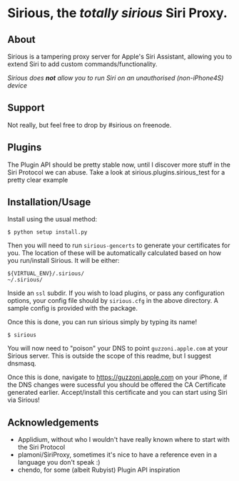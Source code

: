 # Sirious, the _totally sirious_ Siri Proxy.

## About

Sirious is a tampering proxy server for Apple's Siri Assistant, allowing you to extend Siri to add custom commands/functionality.

_Sirious does **not** allow you to run Siri on an unauthorised (non-iPhone4S) device_


## Support

Not really, but feel free to drop by #sirious on freenode.


## Plugins

The Plugin API should be pretty stable now, until I discover more stuff in the Siri Protocol we can abuse. Take a look at sirious.plugins.sirious_test for a pretty clear example


## Installation/Usage

Install using the usual method:

    $ python setup install.py

Then you will need to run `sirious-gencerts` to generate your certificates for you. The location of these will be automatically calculated based on how you run/install Sirious.
It will be either:

    ${VIRTUAL_ENV}/.sirious/
    ~/.sirious/

Inside an `ssl` subdir.
If you wish to load plugins, or pass any configuration options, your config file should by `sirious.cfg` in the above directory. A sample config is provided with the package.

Once this is done, you can run sirious simply by typing its name!

    $ sirious

You will now need to "poison" your DNS to point `guzzoni.apple.com` at your Sirious server. This is outside the scope of this readme, but I suggest dnsmasq.

Once this is done, navigate to https://guzzoni.apple.com on your iPhone, if the DNS changes were sucessful you should be offered the CA Certificate generated earlier. Accept/install this certificate and you can start using Siri via Sirious!


## Acknowledgements

* Applidium, without who I wouldn't have really known where to start with the Siri Protocol
* plamoni/SiriProxy, sometimes it's nice to have a reference even in a language you don't speak :)
* chendo, for some (albeit Rubyist) Plugin API inspiration
